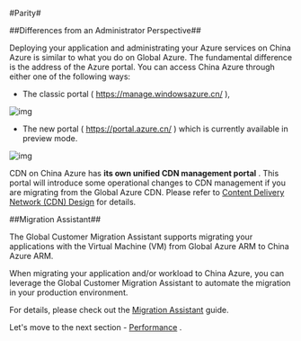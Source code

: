 #Parity#

##Differences from an Administrator Perspective##

Deploying your application and administrating your Azure services on China Azure is similar to what you do on Global Azure. The fundamental difference is the address of the Azure portal. You can access China Azure through either one of the following ways:

- The classic portal ( https://manage.windowsazure.cn/ ),

![img](https://mncplaybook.azurewebsites.net/Content/Images/onboarding_explore_parity_1.png)

- The new portal ( https://portal.azure.cn/ ) which is currently available in preview mode.

![img](https://mncplaybook.azurewebsites.net/Content/Images/onboarding_explore_parity_2.png)

CDN on China Azure has **its own unified CDN management portal** . This portal will introduce some operational changes to CDN management if you are migrating from the Global Azure CDN. Please refer to [Content Delivery Network (CDN) Design](https://github.com/Azure/AzureGlobalConnectionCenter/blob/master/PlayBook/Planning/Guidance/Parity/Rehost%20Migration%20Scenarios.md) for details.

##Migration Assistant##

The Global Customer Migration Assistant supports migrating your applications with the Virtual Machine (VM) from Global Azure ARM to China Azure ARM.
 
When migrating your application and/or workload to China Azure, you can leverage the Global Customer Migration Assistant to automate the migration in your production environment.
 
For details, please check out the [Migration Assistant](https://github.com/Azure/AzureGlobalConnectionCenter/blob/master/PlayBook/Migration%20Assistant/Migration%20Assistant.md) guide.

Let's move to the next section - [Performance](https://github.com/Azure/AzureGlobalConnectionCenter/edit/master/PlayBook/Onboarding/Explore/Performance.md) .



